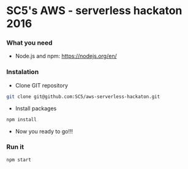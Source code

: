 # SC5's AWS - serverless hackaton 2016

### What you need
* Node.js and npm: https://nodejs.org/en/


### Instalation
 * Clone GIT repository
```bash
git clone git@github.com:SC5/aws-serverless-hackaton.git
```
 * Install packages
```bash
npm install
```
 * Now you ready to go!!!

### Run it
```bash
npm start
```
